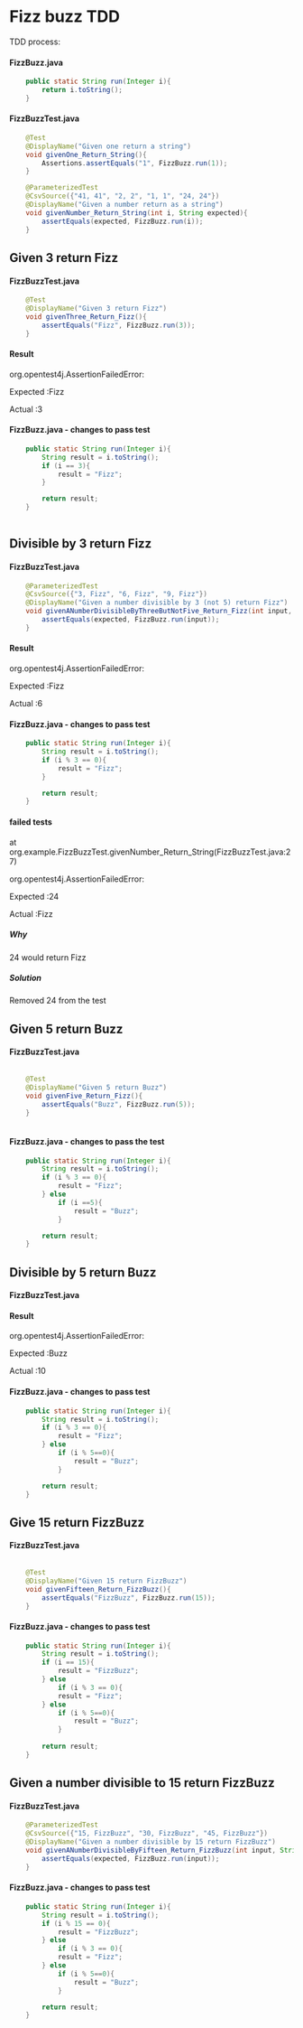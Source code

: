 # Fizz buzz TDD

TDD process:

#### FizzBuzz.java

```java
    public static String run(Integer i){
        return i.toString();
    }
```

#### FizzBuzzTest.java

```java
    @Test
    @DisplayName("Given one return a string")
    void givenOne_Return_String(){
        Assertions.assertEquals("1", FizzBuzz.run(1));
    }

    @ParameterizedTest
    @CsvSource({"41, 41", "2, 2", "1, 1", "24, 24"})
    @DisplayName("Given a number return as a string")
    void givenNumber_Return_String(int i, String expected){
        assertEquals(expected, FizzBuzz.run(i));
    }
```

## Given 3 return Fizz

#### FizzBuzzTest.java

```java
    @Test
    @DisplayName("Given 3 return Fizz")
    void givenThree_Return_Fizz(){
        assertEquals("Fizz", FizzBuzz.run(3));
    }

```
#### Result

org.opentest4j.AssertionFailedError:

Expected :Fizz

Actual   :3

#### FizzBuzz.java - changes to pass test

```java
    public static String run(Integer i){
        String result = i.toString();
        if (i == 3){
            result = "Fizz";
        }

        return result;
    }
    
```

## Divisible by 3 return Fizz

#### FizzBuzzTest.java

```java
    @ParameterizedTest
    @CsvSource({"3, Fizz", "6, Fizz", "9, Fizz"})
    @DisplayName("Given a number divisible by 3 (not 5) return Fizz")
    void givenANumberDivisibleByThreeButNotFive_Return_Fizz(int input, String expected){
        assertEquals(expected, FizzBuzz.run(input));
    }
```

#### Result

org.opentest4j.AssertionFailedError:

Expected :Fizz

Actual   :6

#### FizzBuzz.java - changes to pass test

```java
    public static String run(Integer i){
        String result = i.toString();
        if (i % 3 == 0){
            result = "Fizz";
        }

        return result;
    }
```

#### failed tests

at org.example.FizzBuzzTest.givenNumber_Return_String(FizzBuzzTest.java:27)

org.opentest4j.AssertionFailedError:

Expected :24

Actual   :Fizz

##### Why
24 would return Fizz

##### Solution

Removed 24 from the test 

## Given 5 return Buzz

#### FizzBuzzTest.java

````java

    @Test
    @DisplayName("Given 5 return Buzz")
    void givenFive_Return_Fizz(){
        assertEquals("Buzz", FizzBuzz.run(5));
    }
    
````

#### FizzBuzz.java - changes to pass the test

```java
    public static String run(Integer i){
        String result = i.toString();
        if (i % 3 == 0){
            result = "Fizz";
        } else 
            if (i ==5){
                result = "Buzz";
            }

        return result;
    }
```

## Divisible by 5 return Buzz

#### FizzBuzzTest.java

#### Result

org.opentest4j.AssertionFailedError:

Expected :Buzz

Actual   :10

#### FizzBuzz.java - changes to pass test

```java
    public static String run(Integer i){
        String result = i.toString();
        if (i % 3 == 0){
            result = "Fizz";
        } else
            if (i % 5==0){
                result = "Buzz";
            }

        return result;
    }
```

## Give 15 return FizzBuzz

#### FizzBuzzTest.java

```java

    @Test
    @DisplayName("Given 15 return FizzBuzz")
    void givenFifteen_Return_FizzBuzz(){
        assertEquals("FizzBuzz", FizzBuzz.run(15));
    }
```

#### FizzBuzz.java - changes to pass test

```java
    public static String run(Integer i){
        String result = i.toString();
        if (i == 15){
            result = "FizzBuzz";
        } else
            if (i % 3 == 0){
            result = "Fizz";
        } else
            if (i % 5==0){
                result = "Buzz";
            }
            
        return result;
    }
```

## Given a number divisible to 15 return FizzBuzz

#### FizzBuzzTest.java

```java
    @ParameterizedTest
    @CsvSource({"15, FizzBuzz", "30, FizzBuzz", "45, FizzBuzz"})
    @DisplayName("Given a number divisible by 15 return FizzBuzz")
    void givenANumberDivisibleByFifteen_Return_FizzBuzz(int input, String expected){
        assertEquals(expected, FizzBuzz.run(input));
    }
```

#### FizzBuzz.java - changes to pass test

```java
    public static String run(Integer i){
        String result = i.toString();
        if (i % 15 == 0){
            result = "FizzBuzz";
        } else
            if (i % 3 == 0){
            result = "Fizz";
        } else
            if (i % 5==0){
                result = "Buzz";
            }

        return result;
    }
```

